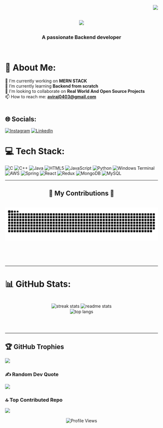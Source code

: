 <img align="right" src="https://visitor-badge.laobi.icu/badge?page_id=aviraj0403.visitor-badge&&left_text=ProfileViews" />

<h1 align="center">
    <img src="https://readme-typing-svg.herokuapp.com/?font=Righteous&size=35&center=true&vCenter=true&width=500&height=70&duration=4000&lines=Hi+There!+👋;+I'm+Avi+Raj!;" />
</h1>

<h3 align="center">A passionate Backend developer </h3>

<br/>

# 💫 About Me:
🔭 I'm currently working on **MERN STACK**<br>
🌱 I’m currently learning **Backend from scratch** <br>
👯 I'm looking to collaborate on **Real World And Open Source Projects** <br>
📫 How to reach me: <a href="mailto:aviraj0403@gmail.com"><b>aviraj0403@gmail.com</b></a> <br><br>

## 🌐 Socials:
[![Instagram](https://img.shields.io/badge/Instagram-%23E4405F.svg?logo=Instagram&logoColor=white)](https://instagram.com/aviraj0403) 
[![LinkedIn](https://img.shields.io/badge/LinkedIn-%230077B5.svg?logo=linkedin&logoColor=white)](https://www.linkedin.com/in/avi-raj-98b820226/) 

# 💻 Tech Stack:
![C](https://img.shields.io/badge/c-%2300599C.svg?style=flat&logo=c&logoColor=white) 
![C++](https://img.shields.io/badge/c++-%2300599C.svg?style=flat&logo=c%2B%2B&logoColor=white) 
![Java](https://img.shields.io/badge/java-%23ED8B00.svg?style=flat&logo=openjdk&logoColor=white) 
![HTML5](https://img.shields.io/badge/html5-%23E34F26.svg?style=flat&logo=html5&logoColor=white) 
![JavaScript](https://img.shields.io/badge/javascript-%23323330.svg?style=flat&logo=javascript&logoColor=%23F7DF1E) 
![Python](https://img.shields.io/badge/python-3670A0?style=flat&logo=python&logoColor=ffdd54) 
![Windows Terminal](https://img.shields.io/badge/Windows%20Terminal-%234D4D4D.svg?style=flat&logo=windows-terminal&logoColor=white) 
![AWS](https://img.shields.io/badge/AWS-%23FF9900.svg?style=flat&logo=amazon-aws&logoColor=white) 
![Spring](https://img.shields.io/badge/spring-%236DB33F.svg?style=flat&logo=spring&logoColor=white) 
![React](https://img.shields.io/badge/react-%2320232a.svg?style=flat&logo=react&logoColor=%2361DAFB) 
![Redux](https://img.shields.io/badge/redux-%23593d88.svg?style=flat&logo=redux&logoColor=white) 
![MongoDB](https://img.shields.io/badge/MongoDB-%234ea94b.svg?style=flat&logo=mongodb&logoColor=white) 
![MySQL](https://img.shields.io/badge/mysql-4479A1.svg?style=flat&logo=mysql&logoColor=white) 

<div align="center">
<hr/>
  <h2>🐍 My Contributions 🐍</h2>
  <br>
  <img alt="snake eating my contributions" src="https://raw.githubusercontent.com/aviraj0403/aviraj0403/output/github-contribution-grid-snake.svg" />
  
  <br/><br/><br/>
</div>

<hr/>

# 📊 GitHub Stats:
<br>
<div align=center>
  <img width=390 src="https://streak-stats.demolab.com?user=aviraj0403&theme=react&border_radius=10" alt="streak stats"/>
  <img width=390 src="https://github-readme-stats.vercel.app/api?username=aviraj0403&count_private=true&show_icons=true&theme=react&rank_icon=github&border_radius=10" alt="readme stats" />
  <br/>
  <img width=325 align="center" src="https://github-readme-stats.vercel.app/api/top-langs/?username=aviraj0403&layout=compact&theme=react&border_radius=10&size_weight=0.5&count_weight=0.5&exclude_repo=github-readme-stats" alt="top langs" />
</div>

<br/><br/>

<hr/>

## 🏆 GitHub Trophies
![](https://github-profile-trophy.vercel.app/?username=aviraj0403&theme=radical&no-frame=false&no-bg=false&margin-w=4)


### ✍️ Random Dev Quote
![](https://quotes-github-readme.vercel.app/api?type=horizontal&theme=react)

### 🔝 Top Contributed Repo
![](https://github-contributor-stats.vercel.app/api?username=aviraj0403&limit=5&theme=date_night&combine_all_yearly_contributions=true)

<!-- Add an animated badge -->
<p align="center">
  <img src="https://badges.pufler.dev/visits/aviraj0403/aviraj0403" alt="Profile Views" />
</p>

